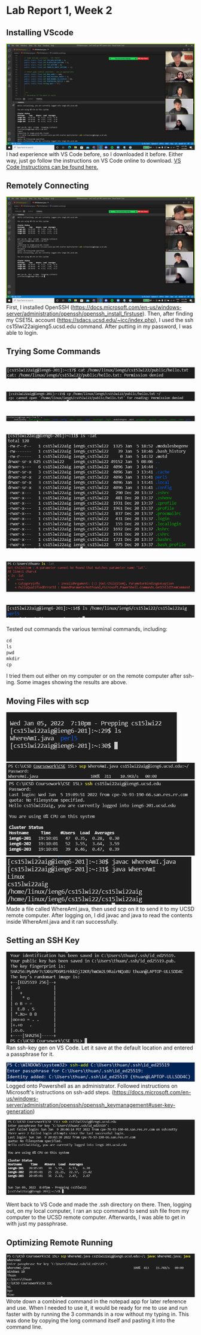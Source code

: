 # Lab Report 1, Week 2

## Installing VScode
![Image](vs_code.png)
I had experience with VS Code before, so I downloaded it before. Either way, just go follow the instructions on VS Code online to download. [VS Code Instructions can be found here.](https://code.visualstudio.com/) 


## Remotely Connecting
![Image](RemotelyConnecting.png)
First, I installed OpenSSH (https://docs.microsoft.com/en-us/windows-server/administration/openssh/openssh_install_firstuse). Then, after finding my CSE15L account (https://sdacs.ucsd.edu/~icc/index.php), I used the ssh cs15lwi22aigieng5.ucsd.edu command. After putting in my password, I was able to login. 

## Trying Some Commands
![Image](cat.png)
---
![Image](cp.png)
---
![Image](ls-a.png)
---
![Image](ls-lat.png)
---
![Image](ls-latbroke.png)
---
![Image](ls.png)
---
Tested out commands the various terminal commands, including:
```
cd
ls
pwd
mkdir
cp
```
I tried them out either on my computer or on the remote computer after ssh-ing. Some images showing the results are above. 

## Moving Files with scp
![Image](scp1.png)
![Image](scp2.png)
![Image](scp3.png)
![Image](scp4.png)
Made a file called WhereAmI.java, then used scp on it to send it to my UCSD remote computer. After logging on, I did javac and java to read the contents inside WhereAmI.java and it ran successfully. 

## Setting an SSH Key
![Image](ssh1.png)
Ran ssh-key gen on VS Code. Let it save at the default location and entered a passphrase for it. 


![Image](ssh2.png)
Logged onto Powershell as an administrator. Followed instructions on Microsoft's instructions on ssh-add steps. (https://docs.microsoft.com/en-us/windows-server/administration/openssh/openssh_keymanagement#user-key-generation)


![Image](ssh3.png)

Went back to VS Code and made the .ssh directory on there. Then, logging out, on my local computer, I ran an scp command to send ssh file from my computer to the UCSD remote computer. Afterwards, I was able to get in with just my passphrase. 


## Optimizing Remote Running
![Image](optimize.png)
Wrote down a combined command in the notepad app for later reference and use. When I needed to use it, it would be ready for me to use and run faster with by running the 3 commands in a row without my typing in. This was done by copying the long command itself and pasting it into the command line. 